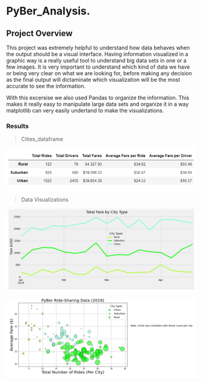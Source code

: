 # PyBer_Analysis.

## Project Overview

This project was extremely helpful to understand how data behaves when the output should be a visual interface. Having information visualized in a graphic way is a really useful tool to understand big data sets in one or a few images. It is very important to understand which kind of data we have or being very clear on what we are looking for, before making any decision  as the final output will dictaminate which  visualization will be the most accurate to see the information. 

With this excersise we also used Pandas to organize the information. This makes it really easy to manipulate large data sets and organize it in a way matplotlib can very easily undertand to make the visualizations. 

### Results

> Cities_dataframe

![citi_dataframe](https://github.com/dpiedra86/PyBer_Analysis/blob/main/practice_images/city_type_df.png)


> Data Visualizations

![plot_lines](https://github.com/dpiedra86/PyBer_Analysis/blob/main/practice_images/plot_cities.png)

![bubble_lines](https://github.com/dpiedra86/PyBer_Analysis/blob/main/practice_images/bubble_chart.png)
